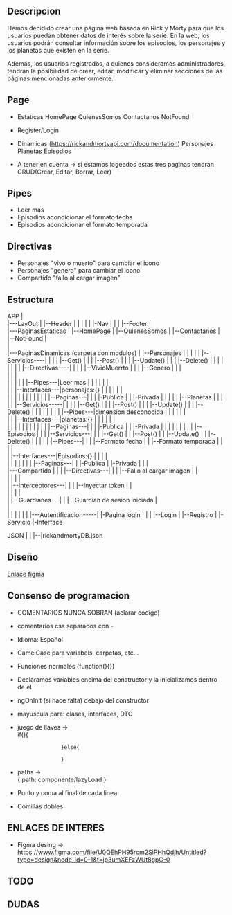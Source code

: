 ## Descripcion ##
Hemos decidido crear una página web basada en Rick y Morty para que los usuarios puedan obtener datos de interés sobre la serie. En la web, los usuarios podrán consultar información sobre los episodios, los personajes y los planetas que existen en la serie.

Además, los usuarios registrados, a quienes consideramos administradores, tendrán la posibilidad de crear, editar, modificar y eliminar secciones de las páginas mencionadas anteriormente.

## Page ##

+ Estaticas
HomePage 
QuienesSomos
Contactanos
NotFound

+ Register/Login

+ Dinamicas (https://rickandmortyapi.com/documentation)
Personajes
Planetas
Episodios

* A tener en cuenta -> si estamos logeados estas tres paginas tendran CRUD(Crear, Editar, Borrar, Leer)

## Pipes ## 
+ Leer mas
+ Episodios acondicionar el formato fecha
+ Episodios acondicionar el formato temporada
 
## Directivas ## 
+ Personajes "vivo o muerto" para cambiar el icono
+ Personajes "genero" para cambiar el icono
+ Compartido "fallo al cargar imagen"


## Estructura ##

APP 
|  
|---LayOut
|       |--Header
|       |   |
|       |   |-Nav
|       |
|       |--Footer
|       
|---PaginasEstaticas 
|           |--HomePage 
|           |--QuienesSomos
|           |--Contactanos
|           |--NotFound
|   
|       
|---PaginasDinamicas (carpeta con modulos)
|           |--Personajes 
|           |       |
|           |       |--Servicios----|
|           |       |               |--Get()
|           |       |               |--Post()
|           |       |               |--Update()
|           |       |               |--Delete() 
|           |       |
|           |       |
|           |       |--Directivas----|
|           |       |                |--VivioMuerrto
|           |       |                |--Genero
|           |       |               
|           |       |               
|           |       |
|           |       |--Pipes---|Leer mas
|           |       |
|           |       |               
|           |       |--Interfaces---|personajes:{}
|           |       |
|           |       |               
|           |       |
|           |       |
|           |       |
|           |       |--Paginas---|
|           |                    |-Publica
|           |                    |-Privada
|           |
|           |
|           |--Planetas
|           |       |
|           |       |--Servicios-----|
|           |       |                |--Get()
|           |       |                |--Post()
|           |       |                |--Update()
|           |       |                |--Delete() 
|           |       |
|           |       |
|           |       |--Pipes---|dimension desconocida
|           |       |
|           |       |               
|           |       |--Interfaces---|planetas:{}
|           |       |
|           |       |               
|           |       |
|           |       |
|           |       |
|           |       |--Paginas---|
|           |                    |-Publica
|           |                    |-Privada 
|           |
|           |
|           |
|           |
|           |--Episodios
|                    |
|                    |--Servicios---|
|                    |              |--Get()
|                    |              |--Post()
|                    |              |--Update()
|                    |              |--Delete() 
|                    |
|                    |
|                    |--Pipes---|
|                    |          |--Formato fecha
|                    |          |--Formato temporada
|                    |
|                    |               
|                    |--Interfaces---|Episodios:{}
|                    |
|                    |               
|                    |
|                    |
|                    |
|                    |--Paginas---|
|                                 |-Publica
|                                 |-Privada
|
|
|           
|---Compartida
|          |
|          |--Directivas---|
|          |               |--Fallo al cargar imagen
|          |                
|          |
|          |                   
|          |--Interceptores---|
|          |                  |--Inyectar token
|          |                
|          |
|          |                   
|          |--Guardianes---|
|                          |--Guardian de sesion iniciada
|                          
|                             
|
|
|
|
|
|
|---Autentificacion-----|
                        |-Pagina login
                        |       |
                        |       |--Login
                        |       |--Registro
                        |
                        |-Servicio
                        |-Interface

 
 


JSON
|
|
|--|rickandmortyDB.json

## Diseño ##
[Enlace figma](https://www.figma.com/file/U0QEhPH95rcm2SiPHhQdjh/Untitled?type=design&node-id=0%3A1&t=ynLZXoEhnGY5UxOV-1)


## Consenso de programacion ##
- COMENTARIOS NUNCA SOBRAN (aclarar codigo)

- comentarios css separados con -
- Idioma: Español
- CamelCase para variabels, carpetas, etc...
- Funciones normales (function(){})
- Declaramos variables encima del constructor y la inicializamos dentro de el
- ngOnInit (si hace falta) debajo del constructor
- mayuscula para: clases, interfaces, DTO
- juego de llaves ->  
                    if(){

                    }else{
                        
                    }
- paths ->  
            {
                path:
                componente/lazyLoad
            }                 

- Punto y coma al final de cada linea
- Comillas dobles


## ENLACES DE INTERES ##
- Figma desing -> https://www.figma.com/file/U0QEhPH95rcm2SiPHhQdjh/Untitled?type=design&node-id=0-1&t=jp3umXEFzWUt8gpG-0
## TODO ##
## DUDAS ##

